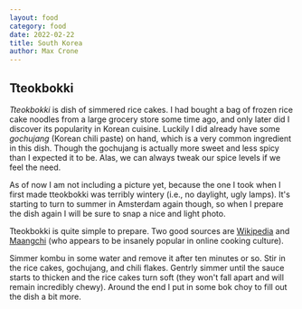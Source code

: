 ```yaml
---
layout: food
category: food
date: 2022-02-22
title: South Korea
author: Max Crone
---
```


## Tteokbokki

*Tteokbokki* is dish of simmered rice cakes. I had bought a bag of frozen rice cake noodles from a large grocery store some time ago, and only later did I discover its popularity in Korean cuisine. Luckily I did already have some *gochujang* (Korean chili paste) on hand, which is a very common ingredient in this dish. Though the gochujang is actually more sweet and less spicy than I expected it to be. Alas, we can always tweak our spice levels if we feel the need.

As of now I am not including a picture yet, because the one I took when I first made tteokbokki  was terribly wintery (i.e., no daylight, ugly lamps). It's starting to turn to summer in Amsterdam again though, so when I prepare the dish again I will be sure to snap a nice and light photo.

Tteokbokki is quite simple to prepare. Two good sources are [Wikipedia](https://en.wikipedia.org/wiki/Tteokbokki) and [Maangchi](https://www.maangchi.com/recipe/tteokbokki) (who appears to be insanely popular in online cooking culture).

Simmer kombu in some water and remove it after ten minutes or so. Stir in the rice cakes, gochujang, and chili flakes. Gentrly simmer until the sauce starts to thicken and the rice cakes turn soft (they won't fall apart and will remain incredibly chewy). Around the end I put in some bok choy to fill out the dish a bit more.
